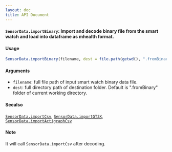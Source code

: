 ```yaml
---
layout: doc
title: API Document
---
```


#### `SensorData.importBinary`: Import and decode binary file from the smart watch and load into dataframe as mhealth format. ####

#### Usage ####

```r
SensorData.importBinary(filename, dest = file.path(getwd(), ".fromBinary"))
```

#### Arguments ####

* `filename`: full file path of input smart watch binary data file.
* `dest`: full directory path of destination folder. Default is ".fromBinary" folder of current working directory.


#### Seealso ####


 [`SensorData.importCsv`](SensorData.importCsv.html), [`SensorData.importGT3X`](SensorData.importGT3X.html), [`SensorData.importActigraphCsv`](SensorData.importActigraphCsv.html)


#### Note ####


 It will call `SensorData.importCsv` after decoding.



